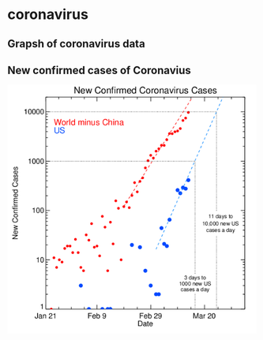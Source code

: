 # coronavirus

## Grapsh of coronavirus data

## New confirmed cases of Coronavius 
![New confirmed cases of Coronavirus](https://github.com/dnidever/coronavirus/blob/master/coronavirus.png)

